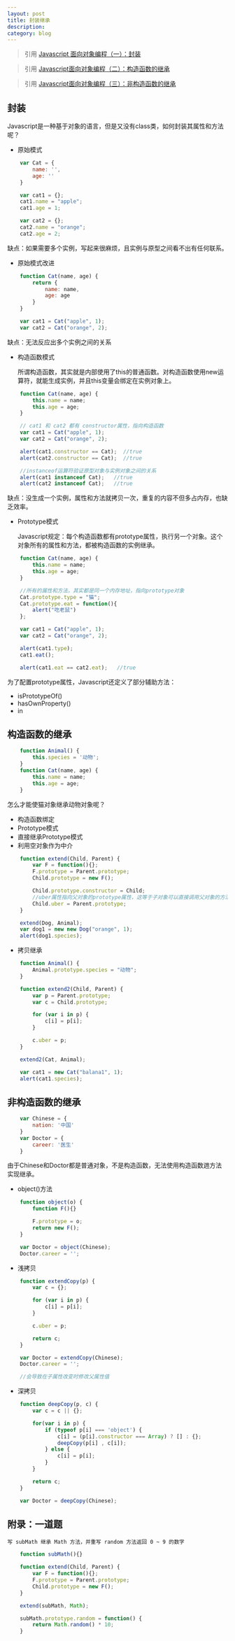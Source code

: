 ```yaml
---
layout: post
title: 封装继承
description: 
category: blog
---
```


> 引用 [Javascript 面向对象编程（一）：封装](http://www.ruanyifeng.com/blog/2010/05/object-oriented_javascript_encapsulation.html)     

> 引用 [Javascript面向对象编程（二）：构造函数的继承](http://www.ruanyifeng.com/blog/2010/05/object-oriented_javascript_inheritance.html)     

> 引用 [Javascript面向对象编程（三）：非构造函数的继承](http://www.ruanyifeng.com/blog/2010/05/object-oriented_javascript_inheritance_continued.html)

## 封装
Javascript是一种基于对象的语言，但是又没有class类，如何封装其属性和方法呢？
- 原始模式
``` javascript
    var Cat = {
        name: '',
        age: ''
    }

    var cat1 = {};
    cat1.name = "apple";
    cat1.age = 1;

    var cat2 = {};
    cat2.name = "orange";
    cat2.age = 2;
```
缺点：如果需要多个实例，写起来很麻烦，且实例与原型之间看不出有任何联系。

- 原始模式改进
``` javascript
    function Cat(name, age) {
        return {
            name: name,
            age: age
        }
    }

    var cat1 = Cat("apple", 1);
    var cat2 = Cat("orange", 2);
```
缺点：无法反应出多个实例之间的关系

- 构造函数模式    

    所谓构造函数，其实就是内部使用了this的普通函数。对构造函数使用new运算符，就能生成实例，并且this变量会绑定在实例对象上。
``` javascript
    function Cat(name, age) {
        this.name = name;
        this.age = age;
    }

    // cat1 和 cat2 都有 constructor属性，指向构造函数
    var cat1 = Cat("apple", 1);
    var cat2 = Cat("orange", 2);

    alert(cat1.constructor == Cat);  //true
    alert(cat2.constructor == Cat);  //true

    //instanceof运算符验证原型对象与实例对象之间的关系
    alert(cat1 instanceof Cat);   //true
    alert(cat2 instanceof Cat);   //true
```
缺点：没生成一个实例，属性和方法就拷贝一次，重复的内容不但多占内存，也缺乏效率。

- Prototype模式    

    Javascript规定：每个构造函数都有prototype属性，执行另一个对象。这个对象所有的属性和方法，都被构造函数的实例继承。
``` javascript
    function Cat(name, age) {
        this.name = name;
        this.age = age;
    }

    //所有的属性和方法，其实都是同一个内存地址，指向prototype对象
    Cat.prototype.type = "猫";
    Cat.prototype.eat = function(){
        alert("吃老鼠")
    };

    var cat1 = Cat("apple", 1);
    var cat2 = Cat("orange", 2); 

    alert(cat1.type);
    cat1.eat();

    alert(cat1.eat == cat2.eat);   //true
```
为了配置prototype属性，Javascript还定义了部分辅助方法：
- isPrototypeOf()
- hasOwnProperty()
- in

## 构造函数的继承     

``` javascript
    function Animal() {
        this.species = '动物';
    }
    function Cat(name, age) {
        this.name = name;
        this.age = age;
    }
```
怎么才能使猫对象继承动物对象呢？

- 构造函数绑定
- Prototype模式
- 直接继承Prototype模式
- 利用空对象作为中介
``` javascript
    function extend(Child, Parent) {
        var F = function(){};
        F.prototype = Parent.prototype;
        Child.prototype = new F();

        Child.prototype.constructor = Child;
        //uber属性指向父对象的prototype属性，这等于子对象可以直接调用父对象的方法。
        Child.uber = Parent.prototype;  
    }

    extend(Dog, Animal);
    var dog1 = new new Dog("orange", 1);
    alert(dog1.species);
```
- 拷贝继承
``` javascript
    function Animal() {
        Animal.prototype.species = "动物";
    }

    function extend2(Child, Parent) {
        var p = Parent.prototype;
        var c = Child.prototype;

        for (var i in p) {
            c[i] = p[i];
        }

        c.uber = p;
    }

    extend2(Cat, Animal);

    var cat1 = new Cat("balana1", 1);
    alert(cat1.species);
```

## 非构造函数的继承     

``` javascript
    var Chinese = {
        nation: '中国'
    }
    var Doctor = {
        career: '医生'
    }
```
由于Chinese和Doctor都是普通对象，不是构造函数，无法使用构造函数逇方法实现继承。

- object()方法
``` javascript
    function object(o) {
        function F(){}

        F.prototype = o;
        return new F();
    }

    var Doctor = object(Chinese);
    Doctor.career = '';
```
- 浅拷贝
``` javascript
    function extendCopy(p) {
        var c = {};

        for (var i in p) {
            c[i] = p[i];
        }

        c.uber = p;

        return c;
    }

    var Doctor = extendCopy(Chinese);
    Doctor.career = '';

    //会导致在子属性改变时修改父属性值
```
- 深拷贝
``` javascript
    function deepCopy(p, c) {
        var c = c || {};

        for(var i in p) {
            if (typeof p[i] === 'object') {
                c[i] = (p[i].constructor === Array) ? [] : {};
                deepCopy(p[i] , c[i]);
            } else {
                c[i] = p[i];
            }
        }

        return c;
    }

    var Doctor = deepCopy(Chinese);
```

## 附录：一道题     

    写 subMath 继承 Math 方法，并重写 random 方法返回 0 ~ 9 的数字
``` javascript
    function subMath(){}

    function extend(Child, Parent) {
        var F = function(){};
        F.prototype = Parent.prototype;
        Child.prototype = new F();
    }

    extend(subMath, Math);

    subMath.prototype.random = function() {
        return Math.random() * 10;
    }
```
